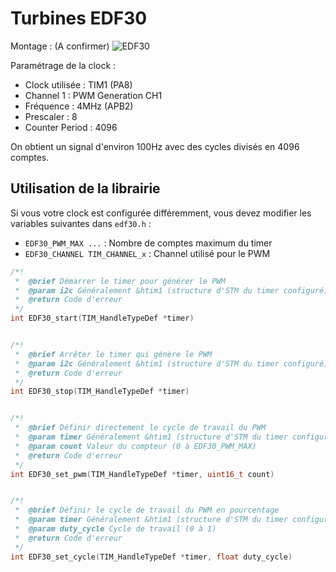 # Turbines EDF30

Montage : (A confirmer)
![EDF30](EDF30.jpg)

Paramétrage de la clock :
- Clock utilisée : TIM1 (PA8)
- Channel 1 : PWM Generation CH1
- Fréquence : 4MHz (APB2)
- Prescaler : 8
- Counter Period : 4096

On obtient un signal d'environ 100Hz avec des cycles divisés en 4096 comptes. 

## Utilisation de la librairie

Si vous votre clock est configurée différemment, vous devez modifier les variables suivantes dans `edf30.h` :
- `EDF30_PWM_MAX ...` : Nombre de comptes maximum du timer
- `EDF30_CHANNEL TIM_CHANNEL_x` : Channel utilisé pour le PWM

```c
/*!
 *  @brief Démarrer le timer pour générer le PWM
 *  @param i2c Généralement &htim1 (structure d'STM du timer configuré)
 *  @return Code d'erreur
 */
int EDF30_start(TIM_HandleTypeDef *timer)


/*!
 *  @brief Arrêter le timer qui génère le PWM
 *  @param i2c Généralement &htim1 (structure d'STM du timer configuré)
 *  @return Code d'erreur
 */
int EDF30_stop(TIM_HandleTypeDef *timer)


/*!
 *  @brief Définir directement le cycle de travail du PWM
 *  @param timer Généralement &htim1 (structure d'STM du timer configuré)
 *  @param count Valeur du compteur (0 à EDF30_PWM_MAX)
 *  @return Code d'erreur
 */
int EDF30_set_pwm(TIM_HandleTypeDef *timer, uint16_t count)


/*!
 *  @brief Définir le cycle de travail du PWM en pourcentage
 *  @param timer Généralement &htim1 (structure d'STM du timer configuré)
 *  @param duty_cycle Cycle de travail (0 à 1)
 *  @return Code d'erreur
 */
int EDF30_set_cycle(TIM_HandleTypeDef *timer, float duty_cycle)
```